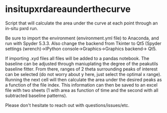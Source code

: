 # insitupxrdareaunderthecurve
Script that will calculate the area under the curve at each point through an in-situ pxrd run.

Be sure to import the environment (environment.yml file) to Anaconda, and run with Spyder 5.3.3. Also change the backend from Tkinter to Qt5 (Spyder settings (wrench)->IPython console->Graphics->Graphics backend-> Qt5.

If importing .xyd files all files will be added to a pandas notebook. The baseline can be adjusted through maniuplating the degree of the peakutils baseline fitter. From there, ranges of 2 theta surrounding peaks of interest can be selected (do not worry about y here, just select the optimal x range). Running the next cell will then calculate the area under the desired peaks as a function of the file index. This information can then be saved to an excel file with two sheets (1 with area as function of time and the second with all subtracted baseline patterns). 

Please don't hesitate to reach out with questions/issues/etc.
